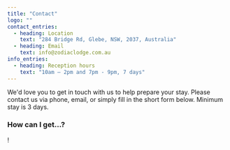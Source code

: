 ```yaml
---
title: "Contact"
logo: ""
contact_entries:
  - heading: Location
    text: "284 Bridge Rd, Glebe, NSW, 2037, Australia"
  - heading: Email
    text: info@zodiaclodge.com.au
info_entries:
  - heading: Reception hours
    text: "10am – 2pm and 7pm - 9pm, 7 days"
---
```

We'd love you to get in touch with us to help prepare your stay. Please contact us via phone, email, or simply fill in the short form below. Minimum stay is 3 days.

<h3 class="f4 b lh-title mb2">How can I get…?</h3>
!
